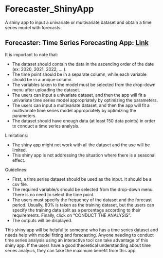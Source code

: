 # Forecaster_ShinyApp
A shiny app to input a univariate or multivariate dataset and obtain a time series model with forecasts.

## Forecaster: Time Series Forecasting App: [Link](https://menashasenanayaka.shinyapps.io/forecaster_shinyapp/)

It is important to note that: 

* The dataset should contain the data in the ascending order of the date (ex: 2020, 2021, 2022, … ).
* The time point should be in a separate column, while each variable should be in a unique column.
* The variables taken to the model must be selected from the drop-down menu after uploading the dataset.
* The users can input a univariate dataset, and then the app will fit a univariate time series model appropriately by optimizing the parameters.
* The users can input a multivariate dataset, and then the app will fit a multivariate time series model appropriately by optimizing the parameters.
* The dataset should have enough data (at least 150 data points) in order to conduct a time series analysis.

Limitations:

* The shiny app might not work with all the dataset and the use will be limited.
* This shiny app is not addressing the situation where there is a seasonal effect.

Guidelines:

* First, a time series dataset should be used as the input. It should be a csv file.
* The required variable/s should be selected from the drop-down menu. There is no need to select the time point.
* The users must specify the frequency of the dataset and the forecast period. Usually, 80% is taken as the training dataset, but the users can specify the training data split as a percentage according to their requirements. Finally, click on “CONDUCT THE ANALYSIS”.
* The outputs will be displayed.

This shiny app will be helpful to someone who has a time series dataset and needs help with model fitting and forecasting. Anyone needing to conduct time series analysis using an interactive tool can take advantage of this shiny app. If the users have a good theoretical understanding about time series analysis, they can take the maximum benefit from this app.


